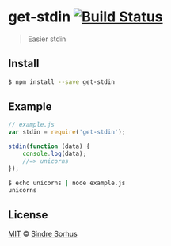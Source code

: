 # get-stdin [![Build Status](https://travis-ci.org/sindresorhus/get-stdin.png?branch=master)](https://travis-ci.org/sindresorhus/get-stdin)

> Easier stdin


## Install

```bash
$ npm install --save get-stdin
```


## Example

```js
// example.js
var stdin = require('get-stdin');

stdin(function (data) {
	console.log(data);
	//=> unicorns
});
```

```bash
$ echo unicorns | node example.js
unicorns
```


## License

[MIT](http://opensource.org/licenses/MIT) © [Sindre Sorhus](http://sindresorhus.com)
